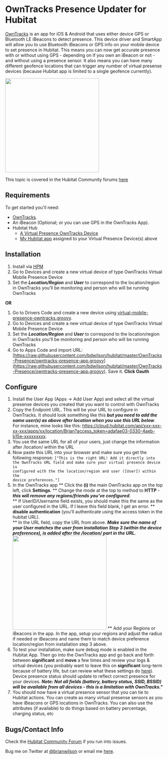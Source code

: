 OwnTracks Presence Updater for Hubitat
=======

[OwnTracks](https://owntracks.org/) is an app for iOS & Android that uses either device GPS or Bluetooth LE iBeacons to detect presence. This device driver and SmartApp will allow you to use Bluetooth iBeacons or GPS info on your mobile device to set presence in Hubitat. This means you can now get accurate presence with or without using GPS - depending on if you own an iBeacon or not - and without using a presence sensor. It also means you can have many different geofence locations that can trigger any number of virtual presense devices (because Hubitat app is limited to a single geofence currently). 

<img src="https://bdwilson.github.io/images/IMG_4808.jpg" width=300px>

This topic is covered in the Hubitat Community forums <a href="https://community.hubitat.com/t/release-geofency-presence/22788">here</a>

Requirements
------------
To get started you'll need:
- [OwnTracks](https://owntracks.org/).  
- An iBeacon (Optional; or you can use GPS in the OwnTracks App). 
- Hubitat Hub
	- [A Virtual Presence OwnTracks Device](https://raw.githubusercontent.com/bdwilson/hubitat/master/OwnTracks-Presence/virtual-mobile-presence-owntracks.groovy)
	- [My Hubitat app](https://raw.githubusercontent.com/bdwilson/hubitat/master/OwnTracks-Presence/owntracks-presence-app.groovy) assigned to your Virtual Presence Device(s) above

Installation
--------------------
1. Install via [HPM](https://community.hubitat.com/t/beta-hubitat-package-manager/38016)
2. Go to Devices and create a new virtual device of type OwnTracks Virtual Mobile Presence Device
3. Set the ___Location/Region___ and ___User___ to correspond to the location/region in OwnTracks you'll be monitoring and person who will be running OwnTracks 

__OR__

1. Go to Drivers Code and create a new device using [virtual-mobile-presence-owntracks.groovy](https://raw.githubusercontent.com/bdwilson/hubitat/master/OwnTracks-Presence/virtual-mobile-presence-owntracks.groovy).
2. Go to Devices and create a new virtual device of type OwnTracks Virtual Mobile Presence Device
3. Set the ___Location/Region___ and ___User___ to correspond to the location/region in OwnTracks you'll be monitoring and person who will be running OwnTracks 
4. Go to Apps Code and import URL: [https://raw.githubusercontent.com/bdwilson/hubitat/master/OwnTracks-Presence/owntracks-presence-app.groovy](https://raw.githubusercontent.com/bdwilson/hubitat/master/OwnTracks-Presence/owntracks-presence-app.groovy).  Save it. <b>Click Oauth</b>

Configure
---------
1. Install the User App (Apps -> Add User App) and select all the virtual presense devices you created that you want to control with OwnTracks
2. Copy the Endpoint URL. This will be your URL to configure in OwnTracks.  It
should look something like this ___but you need to add the same user(s) as
above after location when you use this URL below___.  For instance, mine looks
like this:
https://cloud.hubitat.com/api/xxx-xxx-xx-xxx/apps/xx/location/Brian?access_token=adafae03-0330-4aeb-b15e-xxxxxxxxx.
3. You use the same URL for all of your users, just change the information after /location/ within the URL
4. Now paste this URL into your browser and make sure you get the following response: <code>["This is the right URL! Add it directly into the OwnTracks URL field and make sure your virtual presence device is configured with the the location/region and user ([User]) within the device preferences."]</code>
4. In the OwnTracks app
** Click the __(i)__ the main OwnTracks app on the top left, click __Settings__. 
** Change the mode at the top to method to __HTTP__ - ___this will remove any regions/friends you've configured___.   
** If UserID/Username field exists, you should make this the same as the user configured in the URL. If I leave this field blank, I get an error.
** __disable authentication__ (you'll authenticate using the access token in the hubitat URL).  
** In the URL field, copy the URL from above. ___Make sure the name of your User matches the user from installation Step 3 (within the device preferences), is added after the /location/ part in the URL.___<br><img src="https://bdwilson.github.io/images/IMG_4809.jpg" width=300px>
** Add your Regions or iBeacons in the app.  In the app, setup your regions and adjust the radius if needed or iBeacons and name them to match device preference location/region from installation step 3 above. 
5. To test your installation, make sure debug mode is enabled in the Hubitat App. Then go into the OwnTracks app and go back and forth between <b>significant</b> and <b>move</b> a few times and review your logs & virtual devices (you probably want to leave this on <b>significant</b> long-term because of battery life, but can review what these settings do <a href='https://owntracks.org/booklet/features/location'>here</a>). Device presence status should update to reflect correct presence for your devices. ___Note: Not all fields (battery, battery status, SSID, BSSID) will be available from all devices - this is a limitation with OwnTracks."___
6. You should now have a virtual presence sensor that you can tie to Hubitat actions. You can create as many virtual presense sensors as you have iBeacons or GPS locations in OwnTracks. You can also use the attributes (if available) to do things based on battery percentage, charging status, etc

Bugs/Contact Info
-----------------
Check the [Hubitat Community Forum](https://community.hubitat.com/t/release-owntracks-presence/53419) if you run into issues. 

Bug me on Twitter at [@brianwilson](http://twitter.com/brianwilson) or email me [here](http://cronological.com/comment.php?ref=bubba).
